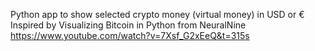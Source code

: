 Python app to show selected crypto money (virtual money) in USD or €
Inspired by Visualizing Bitcoin in Python from NeuralNine
https://www.youtube.com/watch?v=7Xsf_G2xEeQ&t=315s